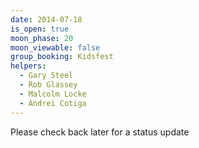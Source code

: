 ```yaml
---
date: 2014-07-18
is_open: true
moon_phase: 20
moon_viewable: false
group_booking: Kidsfest
helpers:
  - Gary Steel
  - Rob Glassey
  - Malcolm Locke
  - Andrei Cotiga
---
```

Please check back later for a status update
